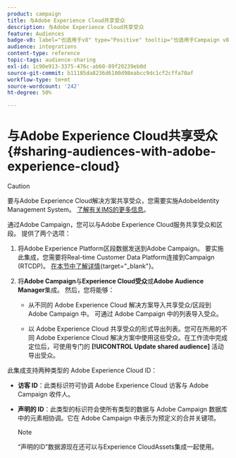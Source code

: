 ```yaml
---
product: campaign
title: 与Adobe Experience Cloud共享受众
description: 与Adobe Experience Cloud共享受众
feature: Audiences
badge-v8: label="也适用于v8" type="Positive" tooltip="也适用于Campaign v8"
audience: integrations
content-type: reference
topic-tags: audience-sharing
exl-id: 1c90e913-3375-476c-ab60-89f20239eb0d
source-git-commit: b11185da8236d6100d98eabcc9dc1cf2cffa70af
workflow-type: tm+mt
source-wordcount: '242'
ht-degree: 50%

---
```


# 与Adobe Experience Cloud共享受众 {#sharing-audiences-with-adobe-experience-cloud}


>[!CAUTION]
>
>要与Adobe Experience Cloud解决方案共享受众，您需要实施AdobeIdentity Management System。 [了解有关IMS的更多信息](../../integrations/using/about-adobe-id.md)。

通过Adobe Campaign，您可以与Adobe Experience Cloud服务共享受众和区段。 提供了两个选项：

1. 将Adobe Experience Platform区段数据发送到Adobe Campaign。 要实施此集成，您需要将Real-time Customer Data Platform连接到Campaign (RTCDP)。 [在本节中了解详情](https://experienceleague.adobe.com/docs/experience-platform/destinations/catalog/email-marketing/adobe-campaign.html){target="_blank"}。

1. 将&#x200B;**Adobe Campaign**&#x200B;与&#x200B;**Experience Cloud受众**&#x200B;或&#x200B;**Adobe Audience Manager**&#x200B;集成。 然后，您将能够：

   * 从不同的 Adobe Experience Cloud 解决方案导入共享受众/区段到 Adobe Campaign 中。 可通过 Adobe Campaign 中的列表导入受众。

   * 以 Adobe Experience Cloud 共享受众的形式导出列表。您可在所用的不同 Adobe Experience Cloud 解决方案中使用这些受众。在工作流中完成定位后，可使用专门的 **[!UICONTROL Update shared audience]** 活动导出受众。

此集成支持两种类型的 Adobe Experience Cloud ID：

* **访客 ID**：此类标识符可协调 Adobe Experience Cloud 访客与 Adobe Campaign 收件人。
* **声明的 ID**：此类型的标识符会使所有类型的数据与 Adobe Campaign 数据库中的元素相协调。它在 Adobe Campaign 中表示为预定义的合并关键项。

  >[!NOTE]
  >
  > “声明的ID”数据源现在还可以与Experience CloudAssets集成一起使用。
  >
